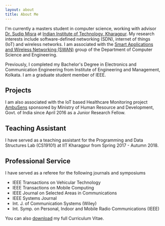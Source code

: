 ```yaml
---
layout: about
title: About Me
---
```

I'm currently a masters student in computer science, working with advisor [Dr. Sudip Misra](http://cse.iitkgp.ac.in/~smisra/index.html) at [Indian Institute of Technology, Kharagpur](http://www.iitkgp.ac.in/). My research interests include software-defined networking (SDN), internet of things (IoT) and wireless networks. I am associated with the [Smart Applications and Wireless Networking (SWAN)](http://cse.iitkgp.ac.in/~smisra/swan/index.html) group of the Department of Computer Science and Engineering.

Previously, I completed my Bachelor's Degree in Electronics and Communication Engineering from Institute of Engineering and Management, Kolkata. I am a graduate student member of IEEE.

## Projects
I am also associated with the IoT based Healthcare Monitoring project [AmbuSens](http://www.ambusens.iitkgp.ac.in) sponsored by Ministry of Human Resource and Development, Govt. of India since April 2016 as a Junior Research Fellow.

## Teaching Assistant
I have served as a teaching assistant for the Programming and Data Structures Lab (CS19101) at IIT Kharagpur from Spring 2017 - Autumn 2018.


## Professional Service
I have served as a referee for the following journals and symposiums
- IEEE Transactions on Vehicular Technology
- IEEE Transactions on Mobile Computing
- IEEE Journal on Selected Areas in Communications
- IEEE Systems Journal
- Int. J. of Communication Systems (Wiley)
- Int. Symp. on Personal, Indoor and Mobile Radio Communications (IEEE)

You can also [download](assets/niloy-cv.pdf) my full Curriculum Vitae.
